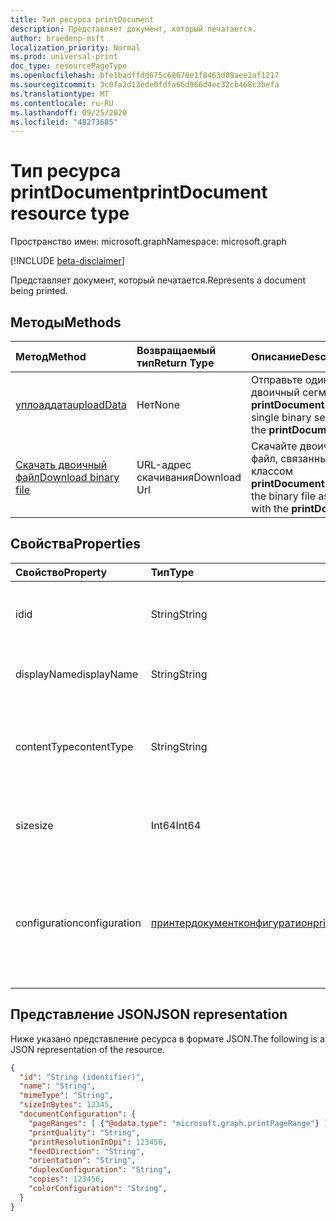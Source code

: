 ```yaml
---
title: Тип ресурса printDocument
description: Представляет документ, который печатается.
author: braedenp-msft
localization_priority: Normal
ms.prod: universal-print
doc_type: resourcePageType
ms.openlocfilehash: bfe1badffdd675c68678e1f8463d09aee2af1217
ms.sourcegitcommit: 3c0fa2d13ede0fdfa66d966d4ec32cb468c3befa
ms.translationtype: MT
ms.contentlocale: ru-RU
ms.lasthandoff: 09/25/2020
ms.locfileid: "48273685"
---
```

# <a name="printdocument-resource-type"></a><span data-ttu-id="a6b55-103">Тип ресурса printDocument</span><span class="sxs-lookup"><span data-stu-id="a6b55-103">printDocument resource type</span></span>

<span data-ttu-id="a6b55-104">Пространство имен: microsoft.graph</span><span class="sxs-lookup"><span data-stu-id="a6b55-104">Namespace: microsoft.graph</span></span>

[!INCLUDE [beta-disclaimer](../../includes/beta-disclaimer.md)]

<span data-ttu-id="a6b55-105">Представляет документ, который печатается.</span><span class="sxs-lookup"><span data-stu-id="a6b55-105">Represents a document being printed.</span></span>

## <a name="methods"></a><span data-ttu-id="a6b55-106">Методы</span><span class="sxs-lookup"><span data-stu-id="a6b55-106">Methods</span></span>

| <span data-ttu-id="a6b55-107">Метод</span><span class="sxs-lookup"><span data-stu-id="a6b55-107">Method</span></span>       | <span data-ttu-id="a6b55-108">Возвращаемый тип</span><span class="sxs-lookup"><span data-stu-id="a6b55-108">Return Type</span></span> | <span data-ttu-id="a6b55-109">Описание</span><span class="sxs-lookup"><span data-stu-id="a6b55-109">Description</span></span> |
|:-------------|:------------|:------------|
| [<span data-ttu-id="a6b55-110">уплоаддата</span><span class="sxs-lookup"><span data-stu-id="a6b55-110">uploadData</span></span>](../api/printdocument-uploaddata.md) | <span data-ttu-id="a6b55-111">Нет</span><span class="sxs-lookup"><span data-stu-id="a6b55-111">None</span></span> | <span data-ttu-id="a6b55-112">Отправьте один двоичный сегмент **printDocument**.</span><span class="sxs-lookup"><span data-stu-id="a6b55-112">Upload a single binary segment of the **printDocument**.</span></span> |
| [<span data-ttu-id="a6b55-113">Скачать двоичный файл</span><span class="sxs-lookup"><span data-stu-id="a6b55-113">Download binary file</span></span>](../api/printdocument-get-file.md) | <span data-ttu-id="a6b55-114">URL-адрес скачивания</span><span class="sxs-lookup"><span data-stu-id="a6b55-114">Download Url</span></span> | <span data-ttu-id="a6b55-115">Скачайте двоичный файл, связанный с классом **printDocument**.</span><span class="sxs-lookup"><span data-stu-id="a6b55-115">Download the binary file associated with the **printDocument**.</span></span> |

## <a name="properties"></a><span data-ttu-id="a6b55-116">Свойства</span><span class="sxs-lookup"><span data-stu-id="a6b55-116">Properties</span></span>
| <span data-ttu-id="a6b55-117">Свойство</span><span class="sxs-lookup"><span data-stu-id="a6b55-117">Property</span></span>     | <span data-ttu-id="a6b55-118">Тип</span><span class="sxs-lookup"><span data-stu-id="a6b55-118">Type</span></span>        | <span data-ttu-id="a6b55-119">Описание</span><span class="sxs-lookup"><span data-stu-id="a6b55-119">Description</span></span> |
|:-------------|:------------|:------------|
|<span data-ttu-id="a6b55-120">id</span><span class="sxs-lookup"><span data-stu-id="a6b55-120">id</span></span>|<span data-ttu-id="a6b55-121">String</span><span class="sxs-lookup"><span data-stu-id="a6b55-121">String</span></span>|<span data-ttu-id="a6b55-122">Идентификатор документа.</span><span class="sxs-lookup"><span data-stu-id="a6b55-122">The document's identifier.</span></span> <span data-ttu-id="a6b55-123">Только для чтения.</span><span class="sxs-lookup"><span data-stu-id="a6b55-123">Read-only.</span></span>|
|<span data-ttu-id="a6b55-124">displayName</span><span class="sxs-lookup"><span data-stu-id="a6b55-124">displayName</span></span>|<span data-ttu-id="a6b55-125">String</span><span class="sxs-lookup"><span data-stu-id="a6b55-125">String</span></span>|<span data-ttu-id="a6b55-126">Имя документа.</span><span class="sxs-lookup"><span data-stu-id="a6b55-126">The document's name.</span></span> <span data-ttu-id="a6b55-127">Только для чтения.</span><span class="sxs-lookup"><span data-stu-id="a6b55-127">Read-only.</span></span>|
|<span data-ttu-id="a6b55-128">contentType</span><span class="sxs-lookup"><span data-stu-id="a6b55-128">contentType</span></span>|<span data-ttu-id="a6b55-129">String</span><span class="sxs-lookup"><span data-stu-id="a6b55-129">String</span></span>|<span data-ttu-id="a6b55-130">Тип контента документа (MIME).</span><span class="sxs-lookup"><span data-stu-id="a6b55-130">The document's content (MIME) type.</span></span> <span data-ttu-id="a6b55-131">Только для чтения.</span><span class="sxs-lookup"><span data-stu-id="a6b55-131">Read-only.</span></span>|
|<span data-ttu-id="a6b55-132">size</span><span class="sxs-lookup"><span data-stu-id="a6b55-132">size</span></span>|<span data-ttu-id="a6b55-133">Int64</span><span class="sxs-lookup"><span data-stu-id="a6b55-133">Int64</span></span>|<span data-ttu-id="a6b55-134">Размер документа в байтах.</span><span class="sxs-lookup"><span data-stu-id="a6b55-134">The document's size in bytes.</span></span> <span data-ttu-id="a6b55-135">Только для чтения.</span><span class="sxs-lookup"><span data-stu-id="a6b55-135">Read-only.</span></span>|
|<span data-ttu-id="a6b55-136">configuration</span><span class="sxs-lookup"><span data-stu-id="a6b55-136">configuration</span></span>|[<span data-ttu-id="a6b55-137">принтердокументконфигуратион</span><span class="sxs-lookup"><span data-stu-id="a6b55-137">printerDocumentConfiguration</span></span>](printerdocumentconfiguration.md) |<span data-ttu-id="a6b55-138">Группа параметров, которые принтер должен использовать для печати документа.</span><span class="sxs-lookup"><span data-stu-id="a6b55-138">A group of settings that a printer should use to print a document.</span></span> <span data-ttu-id="a6b55-139">Только для чтения.</span><span class="sxs-lookup"><span data-stu-id="a6b55-139">Read-only.</span></span>|

## <a name="json-representation"></a><span data-ttu-id="a6b55-140">Представление JSON</span><span class="sxs-lookup"><span data-stu-id="a6b55-140">JSON representation</span></span>

<span data-ttu-id="a6b55-141">Ниже указано представление ресурса в формате JSON.</span><span class="sxs-lookup"><span data-stu-id="a6b55-141">The following is a JSON representation of the resource.</span></span>

<!-- {
  "blockType": "resource",
  "optionalProperties": [

  ],
  "@odata.type": "microsoft.graph.printDocument"
}-->

```json
{
  "id": "String (identifier)",
  "name": "String",
  "mimeType": "String",
  "sizeInBytes": 12345,
  "documentConfiguration": {
    "pageRanges": [ {"@odata.type": "microsoft.graph.printPageRange"} ],
    "printQuality": "String",
    "printResolutionInDpi": 123456,
    "feedDirection": "String",
    "orientation": "String",
    "duplexConfiguration": "String",
    "copies": 123456,
    "colorConfiguration": "String",
  }
}

```


